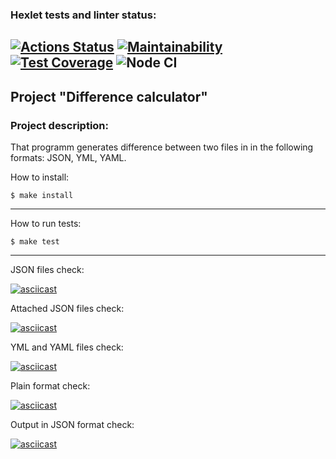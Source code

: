 ### Hexlet tests and linter status:

[![Actions Status](https://github.com/OGGera/frontend-project-46/workflows/hexlet-check/badge.svg)](https://github.com/OGGera/frontend-project-46/actions)
[![Maintainability](https://api.codeclimate.com/v1/badges/deb5d6dfacc757dbf0ea/maintainability)](https://codeclimate.com/github/OGGera/frontend-project-46/maintainability)
[![Test Coverage](https://api.codeclimate.com/v1/badges/deb5d6dfacc757dbf0ea/test_coverage)](https://codeclimate.com/github/OGGera/frontend-project-46/test_coverage)
![Node CI](https://github.com//OGGera/frontend-project-46/actions/workflows/nodejs.yml/badge.svg)
---

## Project "Difference calculator"

### Project description:

That programm generates difference between two files in in the following formats: JSON, YML, YAML.

How to install:
```shell
$ make install
```
---

How to run tests:
```shell
$ make test
```
---

JSON files check:

[![asciicast](https://asciinema.org/a/oDGjd9n27Y1n8EJXAq0SwclIt.svg)](https://asciinema.org/a/oDGjd9n27Y1n8EJXAq0SwclIt)

Attached JSON files check:

[![asciicast](https://asciinema.org/a/qY7fTRQohgqbEJG5vrnewZb3h.svg)](https://asciinema.org/a/qY7fTRQohgqbEJG5vrnewZb3h)

YML and YAML files check:

[![asciicast](https://asciinema.org/a/RvAuE805JgffDf1qp7itMnp6b.svg)](https://asciinema.org/a/RvAuE805JgffDf1qp7itMnp6b)

Plain format check:

[![asciicast](https://asciinema.org/a/4EuOWUGgbhv3lclamXZHx0JL3.svg)](https://asciinema.org/a/4EuOWUGgbhv3lclamXZHx0JL3)

Output in JSON format check:

[![asciicast](https://asciinema.org/a/I93uiB7TOYXPHt8jk7yiGPELd.svg)](https://asciinema.org/a/I93uiB7TOYXPHt8jk7yiGPELd)
